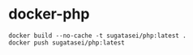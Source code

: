 # docker-php

````
docker build --no-cache -t sugatasei/php:latest .
docker push sugatasei/php:latest 
````
